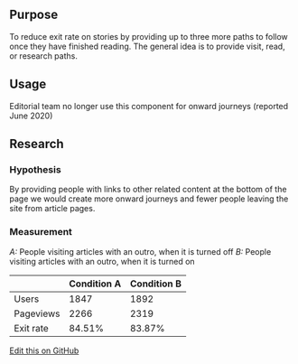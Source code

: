 ## Purpose
To reduce exit rate on stories by providing up to three more paths to follow
once they have finished reading. The general idea is to provide visit, read,
or research paths.

## Usage
Editorial team no longer use this component for onward journeys (reported June 2020)

## Research

### Hypothesis
​​By providing people with links to other related content at the bottom of the
page we would create more onward journeys and fewer people leaving the site
from article pages.

### Measurement
_A:_ People visiting articles with an outro, when it is turned off
_B:_ People visiting articles with an outro, when it is turned on

|           | Condition A | Condition B |
|-----------|-------------|-------------|
| Users     | 1847        | 1892        |
| Pageviews | 2266        | 2319        |
| Exit rate | 84.51%      | 83.87%      |


[Edit this on GitHub](https://github.com/wellcomecollection/wellcomecollection.org/edit/main/common/views/components/Outro/README.md)
